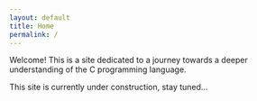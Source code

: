 ```yaml
---
layout: default
title: Home
permalink: /
---
```


Welcome! This is a site dedicated to a journey towards a deeper understanding of the C programming language.

This site is currently under construction, stay tuned...
